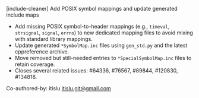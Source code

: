 [include-cleaner] Add POSIX symbol mappings and update generated include maps

- Add missing POSIX symbol-to-header mappings (e.g., `timeval`, `strsignal`, `signal`, `errno`) to new dedicated mapping files to avoid mixing with standard library mappings.
- Update generated `*SymbolMap.inc` files using `gen_std.py` and the latest cppreference archive.
- Move removed but still-needed entries to `*SpecialSymbolMap.inc` files to retain coverage.
- Closes several related issues: #64336, #76567, #89844, #120830, #134818.

Co-authored-by: itislu <itislu.git@gmail.com>
